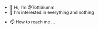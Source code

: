 - 👋 Hi, I’m @TottiSiumm
- 👀 I'm interested in everything and nothing



<!---
TottiSiumm/TottiSiumm is a ✨ special ✨ repository because its `README.md` (this file) appears on your GitHub profile.
You can click the Preview link to take a look at your changes.
--->

- 📫 How to reach me ...
